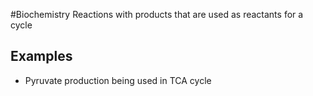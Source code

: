 #Biochemistry 
Reactions with products that are used as reactants for a cycle
## Examples
* Pyruvate production being used in TCA cycle